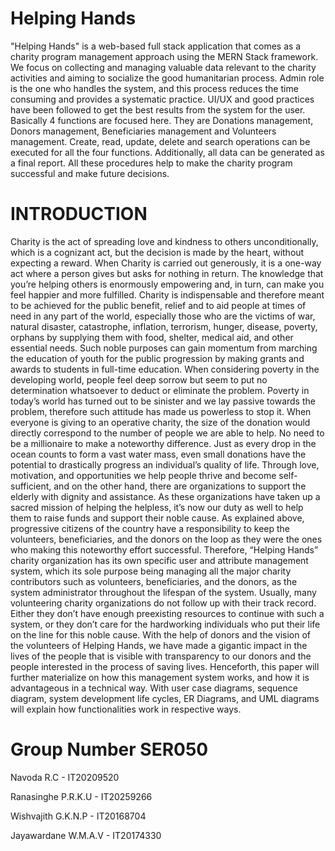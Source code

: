# Helping Hands

"Helping Hands" is a web-based full stack
application that comes as a charity program management
approach using the MERN Stack framework. We focus on
collecting and managing valuable data relevant to the charity
activities and aiming to socialize the good humanitarian process.
Admin role is the one who handles the system, and this process
reduces the time consuming and provides a systematic practice.
UI/UX and good practices have been followed to get the best
results from the system for the user. Basically 4 functions are
focused here. They are Donations management, Donors
management, Beneficiaries management and Volunteers
management. Create, read, update, delete and search operations
can be executed for all the four functions. Additionally, all data
can be generated as a final report. All these procedures help to
make the charity program successful and make future decisions.

# INTRODUCTION

Charity is the act of spreading love and kindness to others
unconditionally, which is a cognizant act, but the decision is
made by the heart, without expecting a reward. When Charity
is carried out generously, it is a one-way act where a person
gives but asks for nothing in return. The knowledge that you’re
helping others is enormously empowering and, in turn, can
make you feel happier and more fulfilled.
Charity is indispensable and therefore meant to be achieved for
the public benefit, relief and to aid people at times of need in
any part of the world, especially those who are the victims of
war, natural disaster, catastrophe, inflation, terrorism, hunger,
disease, poverty, orphans by supplying them with food, shelter,
medical aid, and other essential needs.
Such noble purposes can gain momentum from marching the
education of youth for the public progression by making grants
and awards to students in full-time education. When
considering poverty in the developing world, people feel deep
sorrow but seem to put no determination whatsoever to deduct
or eliminate the problem. Poverty in today’s world has turned
out to be sinister and we lay passive towards the problem,
therefore such attitude has made us powerless to stop it.
When everyone is giving to an operative charity, the size of the
donation would directly correspond to the number of people we
are able to help. No need to be a millionaire to make a
noteworthy difference. Just as every drop in the ocean counts to
form a vast water mass, even small donations have the potential
to drastically progress an individual’s quality of life.
Through love, motivation, and opportunities we help people
thrive and become self-sufficient, and on the other hand, there
are organizations to support the elderly with dignity and
assistance. As these organizations have taken up a sacred
mission of helping the helpless, it’s now our duty as well to help
them to raise funds and support their noble cause.
As explained above, progressive citizens of the country have a
responsibility to keep the volunteers, beneficiaries, and the
donors on the loop as they were the ones who making this
noteworthy effort successful. Therefore, “Helping Hands”
charity organization has its own specific user and attribute
management system, which its sole purpose being managing all
the major charity contributors such as volunteers, beneficiaries,
and the donors, as the system administrator throughout the
lifespan of the system.
Usually, many volunteering charity organizations do not follow
up with their track record. Either they don’t have enough preexisting
resources to continue with such a system, or they don’t
care for the hardworking individuals who put their life on the
line for this noble cause. With the help of donors and the vision
of the volunteers of Helping Hands, we have made a gigantic
impact in the lives of the people that is visible with transparency
to our donors and the people interested in the process of saving
lives.
Henceforth, this paper will further materialize on how this
management system works, and how it is advantageous in a
technical way. With user case diagrams, sequence diagram,
system development life cycles, ER Diagrams, and UML
diagrams will explain how functionalities work in respective
ways.


# Group Number	SER050

Navoda R.C	- IT20209520

Ranasinghe P.R.K.U -	IT20259266

Wishvajith G.K.N.P -	IT20168704

Jayawardane W.M.A.V	- IT20174330

